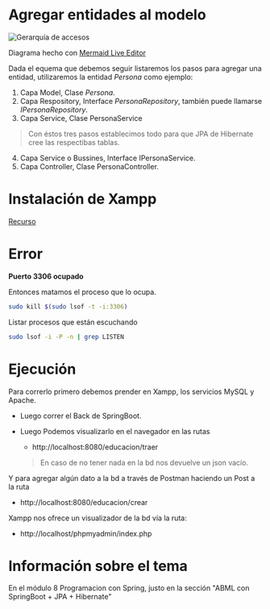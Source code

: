 # Agregar entidades al modelo

![Gerarquía de accesos](https://mermaid.ink/img/pako:eNo9j8sOgjAQRX-lmRUm8ANdmMjDxK24sy4mdJRGaMlQTJTw75aHzurm3LO4M0LlNIEEZR-MXS0uubIi3OFaWG806ptIkr1IozN1rjfesXG7VUmXJotO1hPf8bPhbMF5VBK_TPW38wUfo8xZz65B7XhtIIaWuEWjw4xxRgp8TS0pkCFq5KcK86bgDZ1GT4WeZ4C8Y9NTDDh4V75tBdLzQD8pNxgeajdr-gLh0EkD)

Diagrama hecho con [Mermaid Live Editor](https://mermaid.live/edit#pako:eNo9j8sOgjAQRX-lmRUm8ANdmMjDxK24sy4mdJRGaMlQTJTw75aHzurm3LO4M0LlNIEEZR-MXS0uubIi3OFaWG806ptIkr1IozN1rjfesXG7VUmXJotO1hPf8bPhbMF5VBK_TPW38wUfo8xZz65B7XhtIIaWuEWjw4xxRgp8TS0pkCFq5KcK86bgDZ1GT4WeZ4C8Y9NTDDh4V75tBdLzQD8pNxgeajdr-gLh0EkD)

Dada el equema que debemos seguir listaremos los pasos para agregar una entidad, utilizaremos la entidad _Persona_ como ejemplo:

1. Capa Model, Clase _Persona_.
2. Capa Respository, Interface _PersonaRepository_, también puede llamarse _IPersonaRepository_.
3. Capa Service, Clase PersonaService

> Con éstos tres pasos establecimos todo para que JPA de Hibernate cree las respectibas tablas.

4. Capa Service o Bussines, Interface IPersonaService.
5. Capa Controller, Clase PersonaController.


# Instalación de Xampp

[Recurso](https://www.how2shout.com/linux/install-xampp-on-ubuntu-22-04-lts-jammy-linux/)

# Error
**Puerto 3306 ocupado**

Entonces matamos el proceso que lo ocupa.

```sh
sudo kill $(sudo lsof -t -i:3306)
```


Listar procesos que están escuchando 

```sh
sudo lsof -i -P -n | grep LISTEN
```


# Ejecución

Para correrlo primero debemos prender en Xampp, los servicios MySQL y Apache.

* Luego correr el Back de SpringBoot.

* Luego Podemos visualizarlo en el navegador en las rutas

  * http://localhost:8080/educacion/traer

  > En caso de no tener nada en la bd nos devuelve un json vacío.


Y para agregar algún dato a la bd a través de Postman haciendo un Post a la ruta

* http://localhost:8080/educacion/crear


Xampp nos ofrece un visualizador de la bd vía la ruta:

* http://localhost/phpmyadmin/index.php



# Información sobre el tema

En el módulo 8 Programacion con Spring, justo en la sección "ABML con SpringBoot + JPA + Hibernate"
